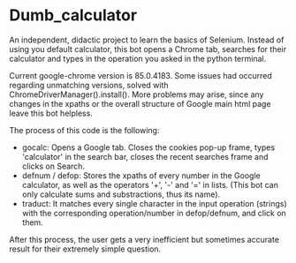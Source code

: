 # Dumb_calculator
An independent, didactic project to learn the basics of Selenium. Instead of using you default calculator, this bot opens a Chrome tab, searches for their calculator and types in the operation you asked in the python terminal.

Current google-chrome version is 85.0.4183. Some issues had occurred regarding unmatching versions, solved with ChromeDriverManager().install(). More problems may arise, since any changes in the xpaths or the overall structure of Google main html page leave this bot helpless.

The process of this code is the following:
 - gocalc: Opens a Google tab. Closes the cookies pop-up frame, types 'calculator' in the search bar, closes the recent searches frame and clicks on Search.
 - defnum / defop: Stores the xpaths of every number in the Google calculator, as well as the operators '+', '-' and '=' in lists. (This bot can only calculate sums and       substractions, thus its name).
 - traduct: It matches every single character in the input operation (strings) with the corresponding operation/number in defop/defnum, and click on them.
 
 After this process, the user gets a very inefficient but sometimes accurate result for their extremely simple question.
